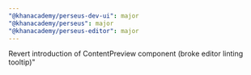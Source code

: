 ```yaml
---
"@khanacademy/perseus-dev-ui": major
"@khanacademy/perseus": major
"@khanacademy/perseus-editor": major
---
```


Revert introduction of ContentPreview component (broke editor linting tooltip)"
